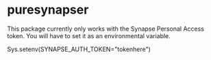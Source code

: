 # puresynapser

This package currently only works with the Synapse Personal Access token. You will have to set it as an environmental variable.

Sys.setenv(SYNAPSE_AUTH_TOKEN="tokenhere")
